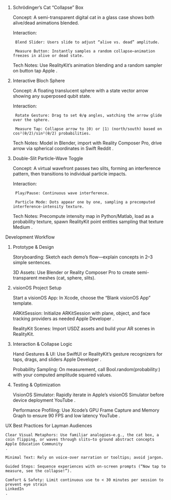 1. Schrödinger’s Cat “Collapse” Box

    Concept: A semi-transparent digital cat in a glass case shows both alive/dead animations blended.

    Interaction:

        Blend Slider: Users slide to adjust “alive vs. dead” amplitude.

        Measure Button: Instantly samples a random collapse—animation freezes in alive or dead state.

    Tech Notes: Use RealityKit’s animation blending and a random sampler on button tap
    Apple
    .

2. Interactive Bloch Sphere

    Concept: A floating translucent sphere with a state vector arrow showing any superposed qubit state.

    Interaction:

        Rotate Gesture: Drag to set θ/φ angles, watching the arrow glide over the sphere.

        Measure Tap: Collapse arrow to |0⟩ or |1⟩ (north/south) based on cos²(θ/2)/sin²(θ/2) probabilities.

    Tech Notes: Model in Blender, import with Reality Composer Pro, drive arrow via spherical coordinates in Swift
    Reddit
    .

3. Double-Slit Particle-Wave Toggle

    Concept: A virtual wavefront passes two slits, forming an interference pattern, then transitions to individual particle impacts.

    Interaction:

        Play/Pause: Continuous wave interference.

        Particle Mode: Dots appear one by one, sampling a precomputed interference-intensity texture.

    Tech Notes: Precompute intensity map in Python/Matlab, load as a probability texture, spawn RealityKit point entities sampling that texture
    Medium
    .

Development Workflow
1. Prototype & Design

    Storyboarding: Sketch each demo’s flow—explain concepts in 2–3 simple sentences.

    3D Assets: Use Blender or Reality Composer Pro to create semi-transparent meshes (cat, sphere, slits).

2. visionOS Project Setup

    Start a visionOS App: In Xcode, choose the “Blank visionOS App” template.

    ARKitSession: Initialize ARKitSession with plane, object, and face tracking providers as needed
    Apple Developer
    .

    RealityKit Scenes: Import USDZ assets and build your AR scenes in RealityKit.

3. Interaction & Collapse Logic

    Hand Gestures & UI: Use SwiftUI or RealityKit’s gesture recognizers for taps, drags, and sliders
    Apple Developer
    .

    Probability Sampling: On measurement, call Bool.random(probability:) with your computed amplitude squared values.

4. Testing & Optimization

    VisionOS Simulator: Rapidly iterate in Apple’s visionOS Simulator before device deployment
    YouTube
    .

    Performance Profiling: Use Xcode’s GPU Frame Capture and Memory Graph to ensure 90 FPS and low latency
    YouTube
    .

UX Best Practices for Layman Audiences

    Clear Visual Metaphors: Use familiar analogies—e.g., the cat box, a coin flipping, or waves through slits—to ground abstract concepts
    Apple Education Community
    .

    Minimal Text: Rely on voice-over narration or tooltips; avoid jargon.

    Guided Steps: Sequence experiences with on-screen prompts (“Now tap to measure, see the collapse!”).

    Comfort & Safety: Limit continuous use to < 30 minutes per session to prevent eye strain
    LinkedIn
    .
